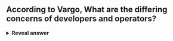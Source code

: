 ## According to Vargo, What are the differing concerns of developers and operators?
<details>
<summary><b>Reveal answer</b></summary>
Agility and stability
</details>
